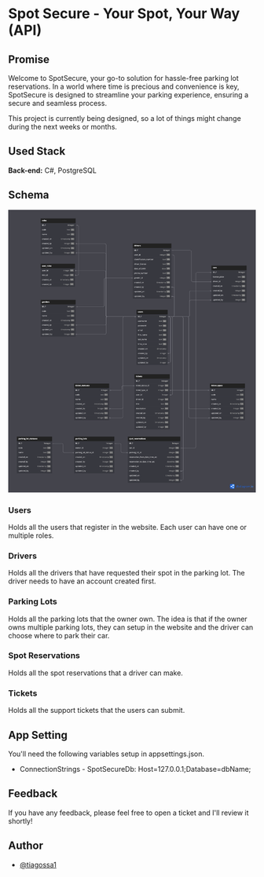 # Spot Secure - Your Spot, Your Way (API)

## Promise

Welcome to SpotSecure, your go-to solution for hassle-free parking lot reservations. In a world where time is precious and convenience is key, SpotSecure is designed to streamline your parking experience, ensuring a secure and seamless process.

This project is currently being designed, so a lot of things might change during the next weeks or months.

## Used Stack

**Back-end:** C#, PostgreSQL

## Schema

![DB schema](./repoAssets/dbSchema.png)

### Users

Holds all the users that register in the website. Each user can have one or multiple roles.

### Drivers

Holds all the drivers that have requested their spot in the parking lot. The driver needs to have an account created first.

### Parking Lots

Holds all the parking lots that the owner own. The idea is that if the owner owns multiple parking lots, they can setup in the website and the driver can choose where to park their car.

### Spot Reservations

Holds all the spot reservations that a driver can make.

### Tickets

Holds all the support tickets that the users can submit.

## App Setting

You'll need the following variables setup in appsettings.json.

- ConnectionStrings - SpotSecureDb: Host=127.0.0.1;Database=dbName;

## Feedback

If you have any feedback, please feel free to open a ticket and I'll review it shortly!

## Author

- [@tiagossa1](https://github.com/tiagossa1)
